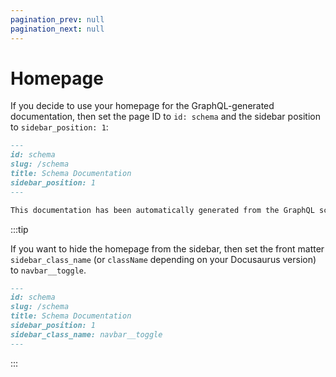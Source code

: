 ```yaml
---
pagination_prev: null
pagination_next: null
---
```


# Homepage

If you decide to use your homepage for the GraphQL-generated documentation, then set the page ID to `id: schema` and the sidebar position to `sidebar_position: 1`:

```markdown {2,5} title="schema.md"
---
id: schema
slug: /schema
title: Schema Documentation
sidebar_position: 1
---

This documentation has been automatically generated from the GraphQL schema.
```

:::tip

If you want to hide the homepage from the sidebar, then set the front matter `sidebar_class_name` (or `className` depending on your Docusaurus version) to `navbar__toggle`.

```markdown {6} title="schema.md"
---
id: schema
slug: /schema
title: Schema Documentation
sidebar_position: 1
sidebar_class_name: navbar__toggle
---
```

:::
